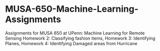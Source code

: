 # MUSA-650-Machine-Learning-Assignments
Assignments for MUSA 650 at UPenn: Machine Learning for Remote Sensing
Homework 2: Classifying fashion items,
Homework 3: Identifying Planes,
Homework 4: Identifying Damaged areas from Hurricane
